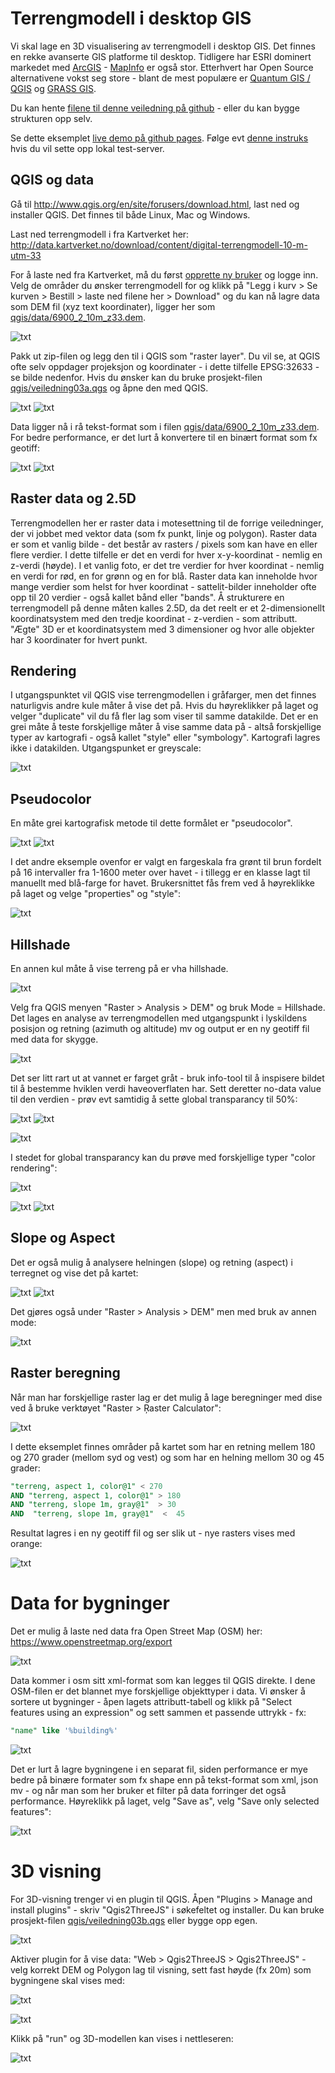# Terrengmodell i desktop GIS

Vi skal lage en 3D visualisering av terrengmodell i desktop GIS. Det finnes en rekke avanserte GIS platforme til desktop. Tidligere har ESRI dominert markedet med [ArcGIS](http://www.esri.com/software/arcgis) - [MapInfo](http://www.mapinfo.com/) er også stor. Etterhvert har Open Source alternativene vokst seg store - blant de mest populære er [Quantum GIS / QGIS](http://www.qgis.org/en) og [GRASS GIS](http://grass.osgeo.org/).

Du kan hente [filene til denne veiledning på github](https://github.com/GeoForum/veiledning03) - eller du kan bygge strukturen opp selv.

Se dette eksemplet <a href="http://geoforum.github.io/veiledning03/" target="_blank">live demo på github pages</a>. Følge evt [denne instruks](testserver.md) hvis du vil sette opp lokal test-server.

## QGIS og data
Gå til http://www.qgis.org/en/site/forusers/download.html, last ned og installer QGIS. Det finnes til både Linux, Mac og Windows.

Last ned terrengmodell i fra Kartverket her:
http://data.kartverket.no/download/content/digital-terrengmodell-10-m-utm-33

For å laste ned fra Kartverket, må du først [opprette ny bruker](http://data.kartverket.no/download/user/register) og logge inn. Velg de områder du ønsker terrengmodell for og klikk på "Legg i kurv > Se kurven > Bestill > laste ned filene her > Download" og du kan nå lagre data som DEM fil (xyz text koordinater), ligger her som [qgis/data/6900_2_10m_z33.dem](qgis/data/6900_2_10m_z33.dem).

![txt](img/kv01.png)

Pakk ut zip-filen og legg den til i QGIS som "raster layer". Du vil se, at QGIS ofte selv oppdager projeksjon og koordinater - i dette tilfelle EPSG:32633 - se bilde nedenfor. Hvis du ønsker kan du bruke prosjekt-filen [qgis/veiledning03a.qgs](qgis/veiledning03a.qgs) og åpne den med QGIS.

![txt](img/q04.png) ![txt](img/q03.png)

Data ligger nå i rå tekst-format som i filen [qgis/data/6900_2_10m_z33.dem](qgis/data/6900_2_10m_z33.dem). For bedre performance, er det lurt å konvertere til en binært format som fx geotiff:

![txt](img/q01.png) ![txt](img/q02.png)

## Raster data og 2.5D

Terrengmodellen her  er raster data i motesettning til de forrige veiledninger, der vi jobbet med vektor data (som fx punkt, linje og polygon). Raster data er som et vanlig bilde - det består av rasters / pixels som kan have en eller flere verdier. I dette tilfelle er det en verdi for hver x-y-koordinat - nemlig en z-verdi (høyde). I et vanlig foto, er det tre verdier for hver koordinat - nemlig en verdi for rød, en for grønn og en for blå. Raster data kan inneholde hvor mange verdier som helst for hver koordinat - sattelit-bilder inneholder ofte opp til 20 verdier - også kallet bånd eller "bands". Å strukturere en terrengmodell på denne måten kalles 2.5D, da det reelt er et 2-dimensionellt koordinatsystem med den tredje koordinat - z-verdien - som attributt. "Ægte" 3D er et koordinatsystem med 3 dimensioner og hvor alle objekter har 3 koordinater for hvert punkt.

## Rendering

I utgangspunktet vil QGIS vise terrengmodellen i gråfarger, men det finnes naturligvis andre kule måter å vise det på. Hvis du høyreklikker på laget og velger "duplicate" vil du få fler lag som viser til samme datakilde. Det er en grei måte å teste forskjellige måter å vise samme data på - altså forskjellige typer av kartografi - også kallet "style" eller "symbology". Kartografi lagres ikke i datakilden. Utgangspunket er greyscale:

![txt](img/350_q05a.jpg) 

## Pseudocolor
En måte grei kartografisk metode til dette formålet er "pseudocolor". 

![txt](img/350_q05b.jpg) ![txt](img/350_q05c.jpg)

I det andre eksemple ovenfor er valgt en fargeskala fra grønt til brun fordelt på 16 intervaller fra 1-1600 meter over havet - i tillegg er en klasse lagt til manuellt med blå-farge for havet. Brukersnittet fås frem ved å høyreklikke på laget og velge "properties" og "style":

![txt](img/q06.png)

## Hillshade
En annen kul måte å vise terreng på er vha hillshade. 

![txt](img/350_q07b.jpg) 

Velg fra QGIS menyen "Raster > Analysis > DEM" og bruk Mode = Hillshade. Det lages en analyse av terrengmodellen med utgangspunkt i lyskildens posisjon og retning (azimuth og altitude) mv og output er en ny geotiff fil med data for skygge. 

![txt](img/q07a.png) 

Det ser litt rart ut at vannet er farget gråt - bruk info-tool til å inspisere bildet til å bestemme hviklen verdi haveoverflaten har. Sett deretter no-data value til den verdien - prøv evt samtidig å sette global transparancy til 50%:

![txt](img/q07c.png) ![txt](img/q07d.png)

![txt](img/q07e.png)

I stedet for global transparancy kan du prøve med forskjellige typer "color rendering":

![txt](img/q07f.mutiply.png)

![txt](img/350_q07g.50transp.jpg) ![txt](img/350_q07g.multiply.jpg) 

## Slope og Aspect
Det er også mulig å analysere helningen (slope) og retning (aspect) i terregnet og vise det på kartet:

![txt](img/350_q08b.jpg) ![txt](img/350_q09b.jpg)

Det gjøres også under "Raster > Analysis > DEM" men med bruk av annen mode:

![txt](img/q10.png) 

## Raster beregning

Når man har forskjellige raster lag er det mulig å lage beregninger med dise ved å bruke verktøyet "Raster > Ŗaster Calculator":

![txt](img/q11b.png) 

I dette eksemplet finnes områder på kartet som har en retning mellem 180 og 270 grader (mellom syd og vest) og som har en helning mellom 30 og 45 grader:

```sql
"terreng, aspect 1, color@1" < 270  
AND "terreng, aspect 1, color@1" > 180 
AND "terreng, slope 1m, gray@1"  > 30 
AND  "terreng, slope 1m, gray@1"  <  45
```
Resultat lagres i en ny geotiff fil og ser slik ut - nye rasters vises med orange:

![txt](img/350_q11c.jpg) 

# Data for bygninger

Det er mulig å laste ned data fra Open Street Map (OSM) her:
https://www.openstreetmap.org/export

![txt](img/q12b.png) 

Data kommer i osm sitt xml-format som kan legges til QGIS direkte. I dene OSM-filen er det blannet mye forskjellige objekttyper i data. Vi ønsker å sortere ut bygninger - åpen lagets attributt-tabell og klikk på "Select features using an expression" og sett sammen et passende uttrykk - fx:

```sql
"name" like '%building%'
```

![txt](img/q12a.png) 

Det er lurt å lagre bygningene i en separat fil, siden performance er mye bedre på binære formater som fx shape enn på tekst-format som xml, json mv - og når man som her bruker et filter på data forringer det også performance. Høyreklikk på laget, velg "Save as", velg "Save only selected features":

![txt](img/q12c.png) 

# 3D visning

For 3D-visning trenger vi en plugin til QGIS. Åpen "Plugins > Manage and install plugins" - skriv "Qgis2ThreeJS" i søkefeltet og installer. Du kan bruke prosjekt-filen [qgis/veiledning03b.qgs](qgis/veiledning03b.qgs) eller bygge opp egen.

![txt](img/q12e.png) 

Aktiver plugin for å vise data: "Web > Qgis2ThreeJS > Qgis2ThreeJS" - velg korrekt DEM og Polygon lag til visning, sett fast høyde (fx 20m) som bygningene skal vises med:

![txt](img/q12f.png) 

![txt](img/q12g.png) 

Klikk på "run" og 3D-modellen kan vises i nettleseren:

![txt](img/q12d.jpg) 



